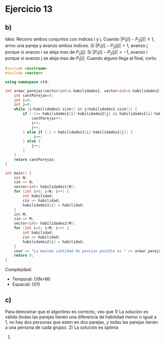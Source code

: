 # Ejercicio 13
## b) 

Idea: Recorro ambos conjuntos con indices i y j. Cuando $|P_1 [i] - P_2 [j]| \leq 1$, armo una pareja y avanzo ambos indices. 
Si $|P_1 [i] - P_2 [j]| > 1$, avanzo j porque si avanzo i se aleja mas de $P_2 [j]$. 
Si $|P_1 [i] - P_2 [j]| < -1$, avanzo i porque si avanzo j se aleja mas de $P_1 [i]$. 
Cuando alguno llega al final, corto. 
```cpp
#include <iostream>
#include <vector>

using namespace std;

int armar_parejas(vector<int>& habilidades1, vector<int>& habilidades2) {
    int cantParejas=0;
    int i=0;
    int j=0;
    while (i<habilidades1.size() && j<habilidades2.size()) {
        if (-1<= habilidades1[i]-habilidades2[j] && habilidades1[i]-habilidades2[j] <=1 ) {
            cantParejas++;
            i++;
            j++;
        } else if (-1 > habilidades1[i]-habilidades2[j]) {
             i++;
        } else {
            j++;
        }
    }
    return cantParejas;
}

int main() {
    int N;
    cin >> N;
    vector<int> habilidades1(N);
    for (int i=0; i<N; i++) {
        int habilidad;
        cin >> habilidad;
        habilidades1[i] = habilidad;
    }
    int M;
    cin >> M;
    vector<int> habilidades2(M);
    for (int i=0; i<M; i++) {
        int habilidad;
        cin >> habilidad;
        habilidades2[i] = habilidad;
    }
    cout << "La maxima cantidad de parejas posible es " << armar_parejas(habilidades1, habilidades2) << endl;
    return 0;
}
```
Complejidad: 
* Temporal: O(N+M) 
* Espacial: O(1)

## c) 
Para demostrar que el algoritmo es correcto, veo que 1) La solución es válida (todas las parejas tienen una diferencia de habilidad menor o igual a 1, no hay dos personas que esten en dos parejas, y todas las parejas tienen a una persona de cada grupo). 2) La solución es óptima 

1) 
